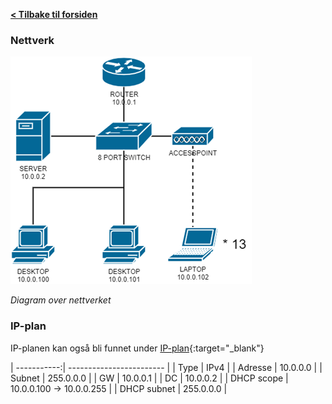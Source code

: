 [**< Tilbake til forsiden**](index.md)

### Nettverk

![](Images\network_diagram.png)

_Diagram over nettverket_

### IP-plan

IP-planen kan også bli funnet under [IP-plan](info.html#IP-plan){:target="_blank"}

| -----------:| ------------------------ |
| Type        | IPv4                     |
| Adresse     | 10.0.0.0                 |
| Subnet      | 255.0.0.0                |
| GW          | 10.0.0.1                 |
| DC          | 10.0.0.2                 |
| DHCP scope  | 10.0.0.100 -> 10.0.0.255 |
| DHCP subnet | 255.0.0.0                |
